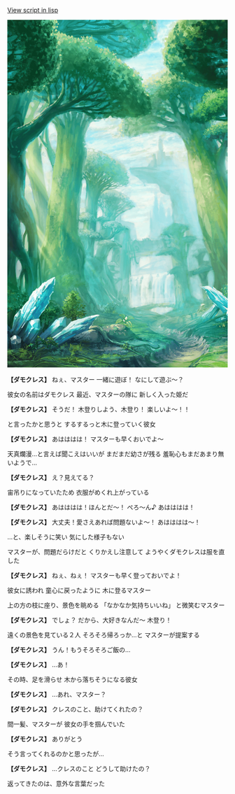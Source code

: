[View script in lisp](../scripts/10351201.txt)

![forest.png](../images/backgrounds/forest.png)

**【ダモクレス】**
ねぇ、マスター
一緒に遊ぼ！
なにして遊ぶ～？

彼女の名前はダモクレス
最近、マスターの隊に
新しく入った姫だ

**【ダモクレス】**
そうだ！
木登りしよう、木登り！
楽しいよ～！！

と言ったかと思うと
するするっと木に登っていく彼女

**【ダモクレス】**
あはははは！
マスターも早くおいでよ～

天真爛漫…と言えば聞こえはいいが
まだまだ幼さが残る
羞恥心もまだあまり無いようで…

**【ダモクレス】**
え？見えてる？

宙吊りになっていたため
衣服がめくれ上がっている

**【ダモクレス】**
あはははは！ほんとだ～！
ぺろ～ん♪
あはははは！

**【ダモクレス】**
大丈夫！愛さえあれば問題ないよ～！
あはははは～！

…と、楽しそうに笑い
気にした様子もない

マスターが、問題だらけだと
くりかえし注意して
ようやくダモクレスは服を直した

**【ダモクレス】**
ねぇ、ねぇ！
マスターも早く登っておいでよ！

彼女に誘われ
童心に戻ったように
木に登るマスター

上の方の枝に座り、景色を眺める
「なかなか気持ちいいね」
と微笑むマスター

**【ダモクレス】**
でしょ？
だから、大好きなんだ～
木登り！

遠くの景色を見ている２人
そろそろ帰ろっか…と
マスターが提案する

**【ダモクレス】**
うん！もうそろそろご飯の…

**【ダモクレス】**
…あ！

その時、足を滑らせ
木から落ちそうになる彼女

**【ダモクレス】**
…あれ、マスター？

**【ダモクレス】**
クレスのこと、助けてくれたの？

間一髪、マスターが
彼女の手を掴んでいた

**【ダモクレス】**
ありがとう

そう言ってくれるのかと思ったが…

**【ダモクレス】**
…クレスのこと
どうして助けたの？

返ってきたのは、意外な言葉だった
